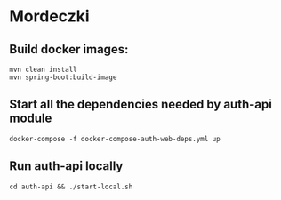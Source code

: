 # Mordeczki 

## Build docker images:
```
mvn clean install
mvn spring-boot:build-image
```

## Start all the dependencies needed by auth-api module
```
docker-compose -f docker-compose-auth-web-deps.yml up
```

## Run auth-api locally
```
cd auth-api && ./start-local.sh
```


